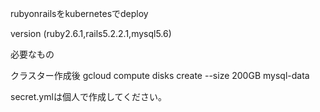 rubyonrailsをkubernetesでdeploy

version (ruby2.6.1,rails5.2.2.1,mysql5.6)

必要なもの

クラスター作成後 gcloud compute disks create --size 200GB mysql-data

secret.ymlは個人で作成してください。

